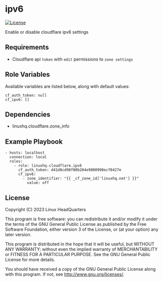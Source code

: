 # ipv6

[![License](https://img.shields.io/badge/license-GPLv3-brightgreen.svg?style=flat)](COPYING)

Enable or disable cloudflare ipv6 settings

## Requirements

* Cloudflare api `token` with `edit` permissions to `zone settings`

## Role Variables

Available variables are listed below, along with default values:

    cf_auth_token: null
    cf_ipv6: []

## Dependencies

* linuxhq.cloudflare.zone\_info

## Example Playbook

    - hosts: localhost
      connection: local
      roles:
        - role: linuxhq.cloudflare.ipv6
          cf_auth_token: d41d8cd98f00b204e9800998ecf8427e
          cf_ipv6:
            - zone_identifier: "{{ _cf_zone_id['linuxhq.net'] }}"
              value: off

## License

Copyright (C) 2023 Linux HeadQuarters

This program is free software: you can redistribute it and/or modify
it under the terms of the GNU General Public License as published by
the Free Software Foundation, either version 3 of the License, or
(at your option) any later version.

This program is distributed in the hope that it will be useful,
but WITHOUT ANY WARRANTY; without even the implied warranty of
MERCHANTABILITY or FITNESS FOR A PARTICULAR PURPOSE. See the
GNU General Public License for more details.

You should have received a copy of the GNU General Public License
along with this program. If not, see <http://www.gnu.org/licenses/>.
